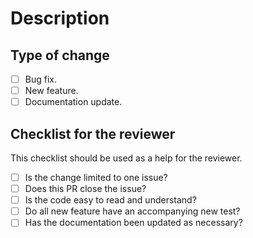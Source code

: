 # Description
<!-- Summary of change, including the issue to be addressed. -->

## Type of change
<!-- Put an `x` in the box that applies. -->
- [ ] Bug fix.
- [ ] New feature.
- [ ] Documentation update.

## Checklist for the reviewer
<!-- Put an `x` in the boxes that apply. These can be filled by reviewer after the PR is created. -->

This checklist should be used as a help for the reviewer.

- [ ] Is the change limited to one issue?
- [ ] Does this PR close the issue?
- [ ] Is the code easy to read and understand?
- [ ] Do all new feature have an accompanying new test?
- [ ] Has the documentation been updated as necessary?
